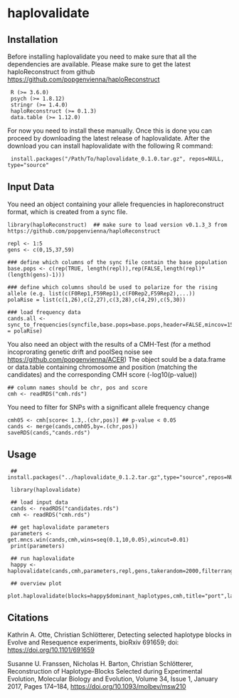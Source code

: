 # haplovalidate

## Installation

Before installing haplovalidate you need to make sure that all the dependencies are available. Please make sure to get the latest haploReconstruct from github https://github.com/popgenvienna/haploReconstruct

     R (>= 3.6.0)
     psych (>= 1.8.12)
     stringr (>= 1.4.0)
     haploReconstruct (>= 0.1.3)
     data.table (>= 1.12.0)     


For now you need to install these manually. Once this is done you can proceed by downloading the latest release of haplovalidate. After the download you can install haplovalidate with the following R command:

     install.packages("/Path/To/haplovalidate_0.1.0.tar.gz", repos=NULL, type="source"
     
## Input Data
You need an object containing your allele frequencies in haploreconstruct format, which is created from a sync file.
   
    library(haploReconstruct)  ## make sure to load version v0.1.3_3 from https://github.com/popgenvienna/haploReconstruct
    
    repl <- 1:5
    gens <- c(0,15,37,59)
    
    ### define which columns of the sync file contain the base population
    base.pops <- c(rep(TRUE, length(repl)),rep(FALSE,length(repl)*(length(gens)-1)))
    
    ### define which columns should be used to polarize for the rising allele (e.g. list(c(F0Rep1,F59Rep1),c(F0Rep2,F59Rep2),...))
    polaRise = list(c(1,26),c(2,27),c(3,28),c(4,29),c(5,30)) 
    
    ### load frequency data
    cands.all <- sync_to_frequencies(syncfile,base.pops=base.pops,header=FALSE,mincov=15,polaRise = polaRise)
   
You also need an object with the results of a CMH-Test (for a method incoprorating genetic drift and poolSeq noise see https://github.com/popgenvienna/ACER)
The object sould be a data.frame or data.table containing chromosome and position (matching the candidates) and the corresponding CMH score (-log10(p-value))
 
    ## column names should be chr, pos and score 
    cmh <- readRDS("cmh.rds") 
    
You need to filter for SNPs with a significant allele frequency change

    cmh05 <- cmh[score< 1.3,.(chr,pos)] ## p-value < 0.05 
    cands <- merge(cands,cmh05,by=.(chr,pos))
    saveRDS(cands,"cands.rds")
    
## Usage

     ## install.packages("../haplovalidate_0.1.2.tar.gz",type="source",repos=NULL)

     library(haplovalidate)

     ## load input data
     cands <- readRDS("candidates.rds")
     cmh <- readRDS("cmh.rds")

     ## get haplovalidate parameters
     parameters <- get.mncs.win(cands,cmh,wins=seq(0.1,10,0.05),wincut=0.01)
     print(parameters)

     ## run haplovalidate
     happy <- haplovalidate(cands,cmh,parameters,repl,gens,takerandom=2000,filterrang=5000)

     ## overview plot
     plot.haplovalidate(blocks=happy$dominant_haplotypes,cmh,title="port",label=F)
     

## Citations

Kathrin A. Otte, Christian Schlötterer, Detecting selected haplotype blocks in Evolve and
Resequence experiments, bioRxiv 691659; doi: https://doi.org/10.1101/691659

Susanne U. Franssen, Nicholas H. Barton, Christian Schlötterer, Reconstruction of Haplotype-Blocks Selected during Experimental Evolution, Molecular Biology and Evolution, Volume 34, Issue 1, January 2017, Pages 174–184, https://doi.org/10.1093/molbev/msw210

